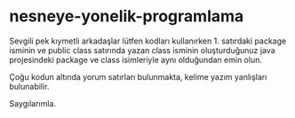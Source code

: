 # nesneye-yonelik-programlama

Sevgili pek kıymetli arkadaşlar lütfen kodları kullanırken 1. satırdaki package isminin ve public class satırında yazan class isminin oluşturduğunuz java projesindeki package ve class isimleriyle aynı olduğundan emin olun.

Çoğu kodun altında yorum satırları bulunmakta, kelime yazım yanlışları bulunabilir. 

Saygılarımla.
